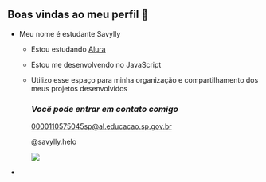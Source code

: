 ## Boas vindas ao meu perfil 👋

- Meu nome é estudante Savylly 

  * Estou estudando [Alura](https://alura.com.br)
    
  - Estou me desenvolvendo no JavaScript
 
  - Utilizo esse espaço para minha organização e compartilhamento dos meus projetos desenvolvidos
 
    ### *Você pode entrar em contato comigo*
    0000110575045sp@al.educacao.sp.gov.br

     @savylly.helo

    ![](https://media1.tenor.com/m/MTpXUrwFNtMAAAAC/barbie-sunglasses.gif)

*  
